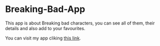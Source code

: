# Breaking-Bad-App
This app is about Breaking bad characters, you can see all of them, their details and also add to your favourites.

You can visit my app cliking <a href=https://breaking-bad-app-indol.vercel.app/ >this link</a>.
